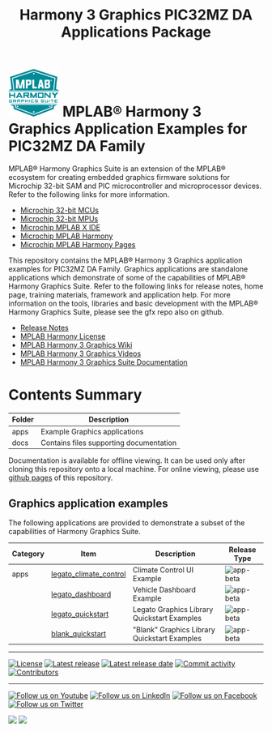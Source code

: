 ﻿---
title: Harmony 3 Graphics PIC32MZ DA Applications Package
nav_order: 1
---

# ![MPLAB® Harmony Graphics Suite](./docs/images/mhgs.png) MPLAB® Harmony 3 Graphics Application Examples for PIC32MZ DA Family

MPLAB® Harmony Graphics Suite  is an extension of the MPLAB® ecosystem for creating
embedded graphics firmware solutions for Microchip 32-bit SAM and PIC microcontroller
and microprocessor devices.  Refer to the following links for more information.
 - [Microchip 32-bit MCUs](https://www.microchip.com/design-centers/32-bit)
 - [Microchip 32-bit MPUs](https://www.microchip.com/design-centers/32-bit-mpus)
 - [Microchip MPLAB X IDE](https://www.microchip.com/mplab/mplab-x-ide)
 - [Microchip MPLAB Harmony](https://www.microchip.com/mplab/mplab-harmony)
 - [Microchip MPLAB Harmony Pages](https://microchip-mplab-harmony.github.io/)

This repository contains the MPLAB® Harmony 3 Graphics application examples for PIC32MZ DA Family. Graphics applications are standalone applications which demonstrate of some of the capabilities of MPLAB® Harmony Graphics Suite.  Refer to the following links for release notes, home page, training materials, framework and application help.
For more information on the tools, libraries and basic development with the MPLAB® Harmony Graphics Suite, please see the gfx repo also on github.
 - [Release Notes](./release_notes.md)
 - [MPLAB Harmony License](./mplab_harmony_license.md)
 - [MPLAB Harmony 3 Graphics Wiki](https://github.com/Microchip-MPLAB-Harmony/gfx/wiki)
 - [MPLAB Harmony 3 Graphics Videos](https://www.youtube.com/playlist?list=PL9B4edd-p2ag5xsIIHhja-caKYY7AKPxe)
 - [MPLAB Harmony 3 Graphics Suite Documentation](https://microchip-mplab-harmony.github.io/gfx/documentation.html)

# Contents Summary

| Folder     | Description                                  |
|------------|----------------------------------------------|
| apps       | Example Graphics applications |
| docs       | Contains files supporting documentation |


Documentation is available for offline viewing.  It can be used only after cloning this repository onto a local machine. For online viewing, please use [github pages](https://microchip-mplab-harmony.github.io/gfx_apps_pic32mz_da) of this repository.

## Graphics application examples

The following applications are provided to demonstrate a subset of the capabilities of Harmony Graphics Suite.

| Category | Item | Description | Release Type |
| --- | --- | ---- |---- |
|  apps | [legato_climate_control](./apps/legato_climate_control/readme.md) | Climate Control UI Example | ![app-beta](https://img.shields.io/badge/application-beta-orange?style=plastic) |
|     | [legato_dashboard](./apps/legato_dashboard/readme.md) | Vehicle Dashboard Example | ![app-beta](https://img.shields.io/badge/application-beta-orange?style=plastic) |
|     | [legato_quickstart](./apps/legato_quickstart/readme.md) | Legato Graphics Library Quickstart Examples | ![app-beta](https://img.shields.io/badge/application-beta-orange?style=plastic) |
|     | [blank_quickstart](./apps/blank_quickstart/readme.md) | "Blank" Graphics Library Quickstart Examples | ![app-beta](https://img.shields.io/badge/application-beta-orange?style=plastic) |


____

[![License](https://img.shields.io/badge/license-Harmony%20license-orange.svg)](https://github.com/Microchip-MPLAB-Harmony/gfx_apps_pic32mz_da/blob/master/mplab_harmony_license.md)
[![Latest release](https://img.shields.io/github/release/Microchip-MPLAB-Harmony/gfx.svg)](https://github.com/Microchip-MPLAB-Harmony/gfx_apps_pic32mz_da/releases/latest)
[![Latest release date](https://img.shields.io/github/release-date/Microchip-MPLAB-Harmony/gfx.svg)](https://github.com/Microchip-MPLAB-Harmony/gfx_apps_pic32mz_da/releases/latest)
[![Commit activity](https://img.shields.io/github/commit-activity/y/Microchip-MPLAB-Harmony/gfx.svg)](https://github.com/Microchip-MPLAB-Harmony/gfx_apps_pic32mz_da/graphs/commit-activity)
[![Contributors](https://img.shields.io/github/contributors-anon/Microchip-MPLAB-Harmony/gfx.svg)]()

____

[![Follow us on Youtube](https://img.shields.io/badge/Youtube-Follow%20us%20on%20Youtube-red.svg)](https://www.youtube.com/user/MicrochipTechnology)
[![Follow us on LinkedIn](https://img.shields.io/badge/LinkedIn-Follow%20us%20on%20LinkedIn-blue.svg)](https://www.linkedin.com/company/microchip-technology)
[![Follow us on Facebook](https://img.shields.io/badge/Facebook-Follow%20us%20on%20Facebook-blue.svg)](https://www.facebook.com/microchiptechnology/)
[![Follow us on Twitter](https://img.shields.io/twitter/follow/MicrochipTech.svg?style=social)](https://twitter.com/MicrochipTech)

[![](https://img.shields.io/github/stars/Microchip-MPLAB-Harmony/gfx.svg?style=social)]()
[![](https://img.shields.io/github/watchers/Microchip-MPLAB-Harmony/gfx.svg?style=social)]()

